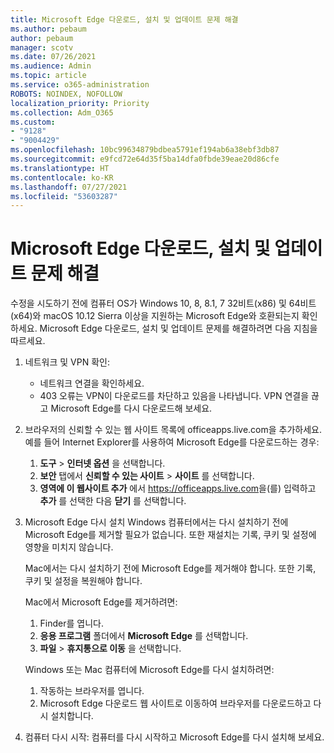 ```yaml
---
title: Microsoft Edge 다운로드, 설치 및 업데이트 문제 해결
ms.author: pebaum
author: pebaum
manager: scotv
ms.date: 07/26/2021
ms.audience: Admin
ms.topic: article
ms.service: o365-administration
ROBOTS: NOINDEX, NOFOLLOW
localization_priority: Priority
ms.collection: Adm_O365
ms.custom:
- "9128"
- "9004429"
ms.openlocfilehash: 10bc99634879bdbea5791ef194ab6a38ebf3db87
ms.sourcegitcommit: e9fcd72e64d35f5ba14dfa0fbde39eae20d86cfe
ms.translationtype: HT
ms.contentlocale: ko-KR
ms.lasthandoff: 07/27/2021
ms.locfileid: "53603287"
---
```

# <a name="fix-problems-with-the-download-installation-and-update-of-microsoft-edge"></a>Microsoft Edge 다운로드, 설치 및 업데이트 문제 해결

수정을 시도하기 전에 컴퓨터 OS가 Windows 10, 8, 8.1, 7 32비트(x86) 및 64비트(x64)와 macOS 10.12 Sierra 이상을 지원하는 Microsoft Edge와 호환되는지 확인하세요. Microsoft Edge 다운로드, 설치 및 업데이트 문제를 해결하려면 다음 지침을 따르세요.

1. 네트워크 및 VPN 확인:
    - 네트워크 연결을 확인하세요.
    - 403 오류는 VPN이 다운로드를 차단하고 있음을 나타냅니다. VPN 연결을 끊고 Microsoft Edge를 다시 다운로드해 보세요.
1. 브라우저의 신뢰할 수 있는 웹 사이트 목록에 officeapps.live.com을 추가하세요.
    예를 들어 Internet Explorer를 사용하여 Microsoft Edge를 다운로드하는 경우:
    1. **도구** > **인터넷 옵션** 을 선택합니다.
    2. **보안** 탭에서 **신뢰할 수 있는 사이트** > **사이트** 를 선택합니다.
    3. **영역에 이 웹사이트 추가** 에서 <https://officeapps.live.com>을(를) 입력하고 **추가** 를 선택한 다음 **닫기** 를 선택합니다.
1. Microsoft Edge 다시 설치 Windows 컴퓨터에서는 다시 설치하기 전에 Microsoft Edge를 제거할 필요가 없습니다. 또한 재설치는 기록, 쿠키 및 설정에 영향을 미치지 않습니다.

    Mac에서는 다시 설치하기 전에 Microsoft Edge를 제거해야 합니다. 또한 기록, 쿠키 및 설정을 복원해야 합니다.

    Mac에서 Microsoft Edge를 제거하려면:
    1. Finder를 엽니다.
    2. **응용 프로그램** 폴더에서 **Microsoft Edge** 를 선택합니다.
    3. **파일** > **휴지통으로 이동** 을 선택합니다.

    Windows 또는 Mac 컴퓨터에 Microsoft Edge를 다시 설치하려면:
    1. 작동하는 브라우저를 엽니다.
    2. Microsoft Edge 다운로드 웹 사이트로 이동하여 브라우저를 다운로드하고 다시 설치합니다.
1. 컴퓨터 다시 시작: 컴퓨터를 다시 시작하고 Microsoft Edge를 다시 설치해 보세요.

